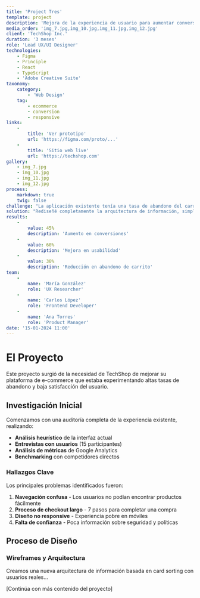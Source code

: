 ```yaml
---
title: 'Project Tres'
template: project
description: 'Mejora de la experiencia de usuario para aumentar conversiones en 45%'
media_order: 'img_7.jpg,img_10.jpg,img_11.jpg,img_12.jpg'
client: 'TechShop Inc.'
duration: '3 meses'
role: 'Lead UX/UI Designer'
technologies:
    - Figma
    - Principle
    - React
    - TypeScript
    - 'Adobe Creative Suite'
taxonomy:
    category:
        - 'Web Design'
    tag:
        - ecommerce
        - conversion
        - responsive
links:
    -
        title: 'Ver prototipo'
        url: 'https://figma.com/proto/...'
    -
        title: 'Sitio web live'
        url: 'https://techshop.com'
gallery:
    - img_7.jpg
    - img_10.jpg
    - img_11.jpg
    - img_12.jpg
process:
    markdown: true
    twig: false
challenge: "La aplicación existente tenía una tasa de abandono del carrito del 70% y los usuarios reportaban dificultades para encontrar productos y completar compras. El diseño no era responsive y la navegación era confusa.\n"
solution: "Rediseñé completamente la arquitectura de información, simplifiqué el proceso de checkout a 3 pasos, implementé un sistema de búsqueda inteligente y creé un diseño totalmente responsive con componentes reutilizables.\n"
results:
    -
        value: 45%
        description: 'Aumento en conversiones'
    -
        value: 60%
        description: 'Mejora en usabilidad'
    -
        value: 30%
        description: 'Reducción en abandono de carrito'
team:
    -
        name: 'María González'
        role: 'UX Researcher'
    -
        name: 'Carlos López'
        role: 'Frontend Developer'
    -
        name: 'Ana Torres'
        role: 'Product Manager'
date: '15-01-2024 11:00'
---
```


# El Proyecto

Este proyecto surgió de la necesidad de TechShop de mejorar su plataforma de e-commerce que estaba experimentando altas tasas de abandono y baja satisfacción del usuario.

## Investigación Inicial

Comenzamos con una auditoría completa de la experiencia existente, realizando:

- **Análisis heurístico** de la interfaz actual
- **Entrevistas con usuarios** (15 participantes)
- **Análisis de métricas** de Google Analytics
- **Benchmarking** con competidores directos

### Hallazgos Clave

Los principales problemas identificados fueron:

1. **Navegación confusa** - Los usuarios no podían encontrar productos fácilmente
2. **Proceso de checkout largo** - 7 pasos para completar una compra
3. **Diseño no responsive** - Experiencia pobre en móviles
4. **Falta de confianza** - Poca información sobre seguridad y políticas

## Proceso de Diseño

### Wireframes y Arquitectura

Creamos una nueva arquitectura de información basada en card sorting con usuarios reales...

[Continúa con más contenido del proyecto]